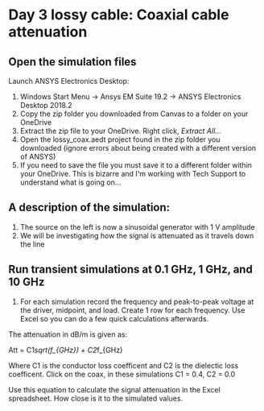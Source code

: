 # Day 3 lossy cable: Coaxial cable attenuation

## Open the simulation files 

Launch ANSYS Electronics Desktop: 

1. Windows Start Menu -> Ansys EM Suite 19.2 -> ANSYS Electronics Desktop 2018.2
2. Copy the zip folder you downloaded from Canvas to a folder on your OneDrive
3. Extract the zip file to your OneDrive. Right click, *Extract All...* 
4. Open the lossy_coax.aedt project found in the zip folder you downloaded (ignore errors about being created with a different version of ANSYS)
5. If you need to save the file you must save it to a different folder within your OneDrive. This is bizarre and I'm working with Tech Support to understand what is going on...

## A description of the simulation: 

1. The source on the left is now a sinusoidal generator with 1 V amplitude
2. We will be investigating how the signal is attenuated as it travels down the line 

## Run transient simulations at 0.1 GHz, 1 GHz, and 10 GHz

1. For each simulation record the frequency and peak-to-peak voltage at the driver, midpoint, and load. Create 1 row for each frequency. Use Excel so you can do a few quick calculations afterwards.

The attenuation in dB/m is given as: 

Att = C1*sqrt(f_{GHz}) + C2*f_{GHz}

Where C1 is the conductor loss coefficent and C2 is the dielectic loss coefficent. Click on the coax, in these simulations C1 = 0.4, C2 = 0.0

Use this equation to calculate the signal attenuation in the Excel spreadsheet. How close is it to the simulated values. 